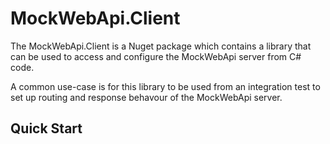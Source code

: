 # MockWebApi.Client

The MockWebApi.Client is a Nuget package which contains a library that
can be used to access and configure the MockWebApi server from C# code.

A common use-case is for this library to be used from an integration test
to set up routing and response behavour of the MockWebApi server.


## Quick Start

